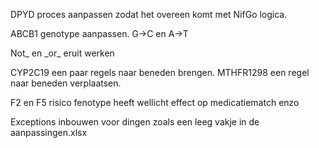 DPYD proces aanpassen zodat het overeen komt met NifGo logica.

ABCB1 genotype aanpassen. G->C en A->T

Not_ en \_or_ eruit werken

CYP2C19 een paar regels naar beneden brengen.
MTHFR1298 een regel naar beneden verplaatsen.

F2 en F5 risico fenotype heeft wellicht effect op medicatiematch enzo

Exceptions inbouwen voor dingen zoals een leeg vakje in de aanpassingen.xlsx